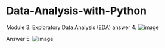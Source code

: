 # Data-Analysis-with-Python

Module 3. Exploratory Data Analysis (EDA)
answer 4.
![image](https://github.com/user-attachments/assets/a9fa6a1b-35a5-4c5f-a244-b8667a77eeb6)


Answer 5.
![image](https://github.com/user-attachments/assets/ffa8d6fb-174c-4b97-b981-c753c1ac0828)

